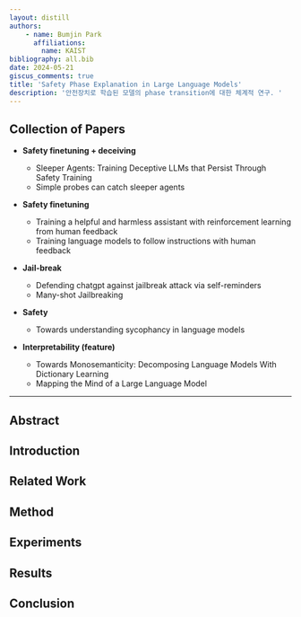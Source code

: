 ```yaml
---
layout: distill
authors: 
    - name: Bumjin Park
      affiliations:
        name: KAIST
bibliography: all.bib
date: 2024-05-21
giscus_comments: true
title: 'Safety Phase Explanation in Large Language Models'
description: '안전장치로 학습된 모델의 phase transition에 대한 체계적 연구. ' 
---
```



## Collection of Papers 

* **Safety finetuning + deceiving** 
    * Sleeper Agents: Training Deceptive LLMs that Persist Through Safety Training
    * Simple probes can catch sleeper agents

* **Safety finetuning**
    * Training a helpful and harmless assistant with reinforcement learning from human feedback
    * Training language models to follow instructions with human feedback

* **Jail-break** 
    * Defending chatgpt against jailbreak attack via self-reminders
    * Many-shot Jailbreaking

* **Safety** 
    * Towards understanding sycophancy in language models

* **Interpretability (feature)**
    * Towards Monosemanticity: Decomposing Language Models With Dictionary Learning
    * Mapping the Mind of a Large Language Model


---



## Abstract 




## Introduction 



## Related Work



## Method


## Experiments 


## Results 


## Conclusion



